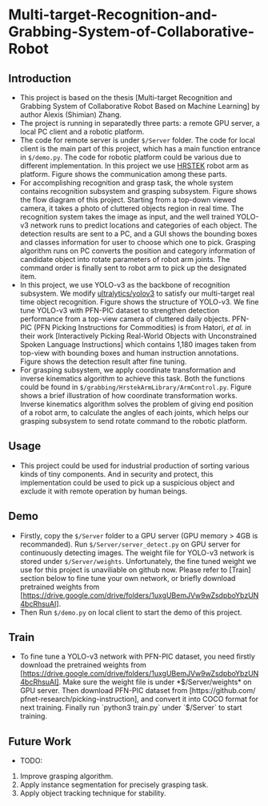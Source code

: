 # Multi-target-Recognition-and-Grabbing-System-of-Collaborative-Robot #
## Introduction ##
* This project is based on the thesis [Multi-target Recognition and Grabbing System of Collaborative Robot Based on Machine Learning] by author Alexis (Shimian) Zhang.
* The project is running in separatedly three parts: a remote GPU server, a local PC client and a robotic platform.
* The code for remote server is under `$/Server` folder. 
  The code for local client is the main part of this project, which has a main function entrance in `$/demo.py`.
  The code for robotic platform could be various due to different implementation. In this project we use [HRSTEK](http://www.hrstek.com/) robot arm as platform.
  Figure shows the communication among these parts.
* For accomplishing recognition and grasp task, the whole system contains recognition subsystem and grasping subsystem.
  Figure shows the flow diagram of this project.
  Starting from a top-down viewed camera, it takes a photo of cluttered objects region in real time.
	The recognition system takes the image as input, and the well trained YOLO-v3 network runs to predict locations and categories of each object.
	The detection results are sent to a PC, and a GUI shows the bounding boxes and classes information for user to choose which one to pick.
	Grasping algorithm runs on PC converts the position and category information of candidate object into rotate parameters of robot arm joints.
	The command order is finally sent to robot arm to pick up the designated item. 
* In this project, we use YOLO-v3 as the backbone of recognition subsystem.
  We modify [ultralytics/yolov3](https://github.com/ultralytics/yolov3) to satisfy our multi-target real time object recognition.
  Figure shows the structure of YOLO-v3.
  We fine tune YOLO-v3 with PFN-PIC dataset to strengthen detection performance from a top-view camera of cluttered daily objects.
  PFN-PIC (PFN Picking Instructions for Commodities) is from Hatori, *et al.* in their work [Interactively Picking Real-World Objects with Unconstrained Spoken Language Instructions] which contains 1,180 images taken from top-view with bounding boxes and human instruction annotations. 
  Figure shows the detection result after fine tuning.
* For grasping subsystem, we apply coordinate transformation and inverse kinematics algorithm to achieve this task.
  Both the functions could be found in `$/grabbing/HrstekArmLibrary/ArmControl.py`.
  Figure shows a brief illustration of how coordinate transformation works.
  Inverse kinematics algorithm solves the problem of giving end position of a robot arm, to calculate the angles of each joints, which helps our grasping subsystem to send rotate command to the robotic platform.
  
## Usage ##
* This project could be used for industrial production of sorting various kinds of tiny components.
  And in security and protect, this implementation could be used to pick up a suspicious object and exclude it with remote operation by human beings.

## Demo ##
* Firstly, copy the `$/Server` folder to a GPU server (GPU memory > 4GB is recommanded). Run `$/Server/server_detect.py` on GPU server for continuously detecting images. The weight file for YOLO-v3 network is stored under `$/Server/weights`. Unfortunately, the fine tuned weight we use for this project is unaviliable on github now. Please refer to [Train] section below to fine tune your own network, or briefly download pretrained weights from [https://drive.google.com/drive/folders/1uxgUBemJVw9wZsdpboYbzUN4bcRhsuAI].  
* Then Run `$/demo.py` on local client to start the demo of this project.

## Train ##
* To fine tune a YOLO-v3 network with PFN-PIC dataset, you need firstly download the pretrained weights from [https://drive.google.com/drive/folders/1uxgUBemJVw9wZsdpboYbzUN4bcRhsuAI]. 
  Make sure the weight file is under *$/Server/weights* on GPU server. Then download PFN-PIC dataset from [https://github.com/
pfnet-research/picking-instruction], and convert it into COCO format for next training.
  Finally run `python3 train.py` under `$/Server` to start training.
  
## Future Work ##
* TODO: 
1.	Improve grasping algorithm.
2.	Apply instance segmentation for precisely grasping task.
3. 	Apply object tracking technique for stability.
